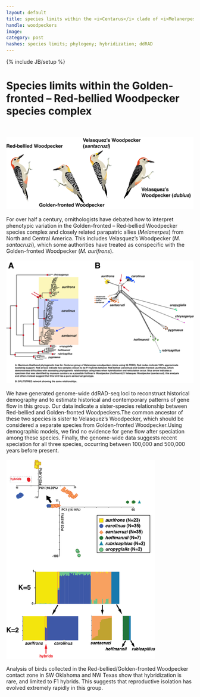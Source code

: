 ```yaml
---
layout: default
title: species limits within the <i>Centarus</i> clade of <i>Melanerpes</i> woodpeckers
handle: woodpeckers
image:
category: post
hashes: species limits; phylogeny; hybridization; ddRAD
---
```

{% include JB/setup %}


# Species limits within the Golden-fronted – Red-bellied Woodpecker species complex

<br />
<br />
<img src="/assets/images/projects/melanerpes009.png"  width="800">

<br />
<br />
For over half a century, ornithologists have debated how to interpret phenotypic variation in the Golden-fronted – Red-bellied Woodpecker species complex and closely related parapatric allies (<i>Melanerpes</i>) from North and Central America. This includes Velasquez’s Woodpecker (<i>M. santacruzi</i>), which some authorities have treated as conspecific with the Golden-fronted Woodpecker (<i>M. aurifrons</i>).  

<br />
<br />

<img src="/assets/images/projects/mel_phylo4.png"  width="800">

<br />
<br />
We have generated genome-wide ddRAD-seq loci to reconstruct historical demography and to estimate historical and contemporary patterns of gene flow in this group. Our data indicate a sister-species relationship between Red-bellied and Golden-fronted Woodpeckers.The common ancestor of these two species is sister to Velasquez’s Woodpecker, which should be considered a separate species from Golden-fronted Woodpecker.Using demographic models, we find no evidence for gene flow after speciation among these species. Finally, the genome-wide data suggests recent speciation for all three species, occurring between 100,000 and 500,000 years before present.
<br />
<br />

<img src="/assets/images/projects/mel_structure001.png"  width="400">

Analysis of birds collected in the Red-bellied/Golden-fronted Woodpecker contact zone in SW Oklahoma and NW Texas show that hybridization is rare, and limited to F1 hybrids. This suggests that reproductive isolation has evolved extremely rapidly in this group.  
